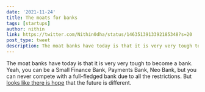```yaml
---
date: '2021-11-24'
title: The moats for banks
tags: [startups]
author: nithin
link: https://twitter.com/Nithin0dha/status/1463513913392185348?s=20
post_type: tweet
description: The moat banks have today is that it is very very tough to become a bank. Yeah, you can be a Small Finance Bank, Payments Bank, Neo Bank, but you can never compete with a full-fledged bank due to all the restrictions...
---
```


The moat banks have today is that it is very very tough to become a bank. Yeah, you can be a Small Finance Bank, Payments Bank, Neo Bank, but you can never compete with a full-fledged bank due to all the restrictions. But [looks like there is hope](https://www.niti.gov.in/sites/default/files/2021-11/Digital-Bank-A-Proposal-for-Licensing-and-Regulatory-Regime-for-India.24.11_0.pdf) that the future is different.

